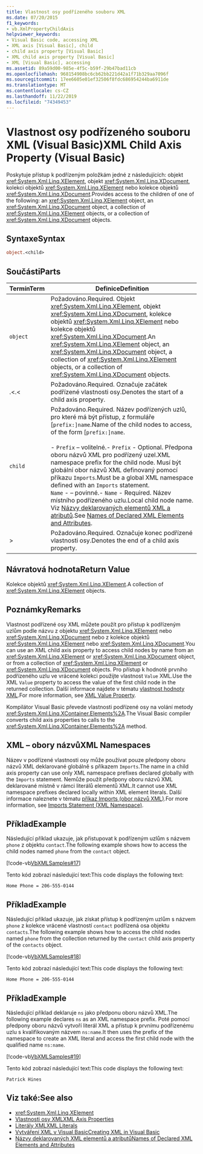 ```yaml
---
title: Vlastnost osy podřízeného souboru XML
ms.date: 07/20/2015
f1_keywords:
- vb.XmlPropertyChildAxis
helpviewer_keywords:
- Visual Basic code, accessing XML
- XML axis [Visual Basic], child
- child axis property [Visual Basic]
- XML child axis property [Visual Basic]
- XML [Visual Basic], accessing
ms.assetid: 89a59d00-985e-4f5c-b59f-29b47bad11cb
ms.openlocfilehash: 968154908bc6cb62bb221d42a1f71b329aa7096f
ms.sourcegitcommit: 17ee6605e01ef32506f8fdc686954244ba6911de
ms.translationtype: MT
ms.contentlocale: cs-CZ
ms.lasthandoff: 11/22/2019
ms.locfileid: "74349453"
---
```

# <a name="xml-child-axis-property-visual-basic"></a><span data-ttu-id="f7bd5-102">Vlastnost osy podřízeného souboru XML (Visual Basic)</span><span class="sxs-lookup"><span data-stu-id="f7bd5-102">XML Child Axis Property (Visual Basic)</span></span>
<span data-ttu-id="f7bd5-103">Poskytuje přístup k podřízeným položkám jedné z následujících: objekt <xref:System.Xml.Linq.XElement>, objekt <xref:System.Xml.Linq.XDocument>, kolekci objektů <xref:System.Xml.Linq.XElement> nebo kolekce objektů <xref:System.Xml.Linq.XDocument>.</span><span class="sxs-lookup"><span data-stu-id="f7bd5-103">Provides access to the children of one of the following: an <xref:System.Xml.Linq.XElement> object, an <xref:System.Xml.Linq.XDocument> object, a collection of <xref:System.Xml.Linq.XElement> objects, or a collection of <xref:System.Xml.Linq.XDocument> objects.</span></span>  
  
## <a name="syntax"></a><span data-ttu-id="f7bd5-104">Syntaxe</span><span class="sxs-lookup"><span data-stu-id="f7bd5-104">Syntax</span></span>  
  
```vb  
object.<child>  
```  
  
## <a name="parts"></a><span data-ttu-id="f7bd5-105">Součásti</span><span class="sxs-lookup"><span data-stu-id="f7bd5-105">Parts</span></span>  
  
|<span data-ttu-id="f7bd5-106">Termín</span><span class="sxs-lookup"><span data-stu-id="f7bd5-106">Term</span></span>|<span data-ttu-id="f7bd5-107">Definice</span><span class="sxs-lookup"><span data-stu-id="f7bd5-107">Definition</span></span>|  
|---|---|  
|`object`|<span data-ttu-id="f7bd5-108">Požadováno.</span><span class="sxs-lookup"><span data-stu-id="f7bd5-108">Required.</span></span> <span data-ttu-id="f7bd5-109">Objekt <xref:System.Xml.Linq.XElement>, objekt <xref:System.Xml.Linq.XDocument>, kolekce objektů <xref:System.Xml.Linq.XElement> nebo kolekce objektů <xref:System.Xml.Linq.XDocument>.</span><span class="sxs-lookup"><span data-stu-id="f7bd5-109">An <xref:System.Xml.Linq.XElement> object, an <xref:System.Xml.Linq.XDocument> object, a collection of <xref:System.Xml.Linq.XElement> objects, or a collection of <xref:System.Xml.Linq.XDocument> objects.</span></span>|  
|<span data-ttu-id="f7bd5-110">.<</span><span class="sxs-lookup"><span data-stu-id="f7bd5-110">.<</span></span>|<span data-ttu-id="f7bd5-111">Požadováno.</span><span class="sxs-lookup"><span data-stu-id="f7bd5-111">Required.</span></span> <span data-ttu-id="f7bd5-112">Označuje začátek podřízené vlastnosti osy.</span><span class="sxs-lookup"><span data-stu-id="f7bd5-112">Denotes the start of a child axis property.</span></span>|  
|`child`|<span data-ttu-id="f7bd5-113">Požadováno.</span><span class="sxs-lookup"><span data-stu-id="f7bd5-113">Required.</span></span> <span data-ttu-id="f7bd5-114">Název podřízených uzlů, pro které má být přístup, z formuláře [`prefix:]name`.</span><span class="sxs-lookup"><span data-stu-id="f7bd5-114">Name of the child nodes to access, of the form [`prefix:]name`.</span></span><br /><br /> <span data-ttu-id="f7bd5-115">-   `Prefix` – volitelné.</span><span class="sxs-lookup"><span data-stu-id="f7bd5-115">-   `Prefix` - Optional.</span></span> <span data-ttu-id="f7bd5-116">Předpona oboru názvů XML pro podřízený uzel.</span><span class="sxs-lookup"><span data-stu-id="f7bd5-116">XML namespace prefix for the child node.</span></span> <span data-ttu-id="f7bd5-117">Musí být globální obor názvů XML definovaný pomocí příkazu `Imports`.</span><span class="sxs-lookup"><span data-stu-id="f7bd5-117">Must be a global XML namespace defined with an `Imports` statement.</span></span><br /><span data-ttu-id="f7bd5-118">`Name` -   – povinné.</span><span class="sxs-lookup"><span data-stu-id="f7bd5-118">-   `Name` - Required.</span></span> <span data-ttu-id="f7bd5-119">Název místního podřízeného uzlu.</span><span class="sxs-lookup"><span data-stu-id="f7bd5-119">Local child node name.</span></span> <span data-ttu-id="f7bd5-120">Viz [Názvy deklarovaných elementů XML a atributů](../../../visual-basic/programming-guide/language-features/xml/names-of-declared-xml-elements-and-attributes.md).</span><span class="sxs-lookup"><span data-stu-id="f7bd5-120">See [Names of Declared XML Elements and Attributes](../../../visual-basic/programming-guide/language-features/xml/names-of-declared-xml-elements-and-attributes.md).</span></span>|  
|>|<span data-ttu-id="f7bd5-121">Požadováno.</span><span class="sxs-lookup"><span data-stu-id="f7bd5-121">Required.</span></span> <span data-ttu-id="f7bd5-122">Označuje konec podřízené vlastnosti osy.</span><span class="sxs-lookup"><span data-stu-id="f7bd5-122">Denotes the end of a child axis property.</span></span>|  
  
## <a name="return-value"></a><span data-ttu-id="f7bd5-123">Návratová hodnota</span><span class="sxs-lookup"><span data-stu-id="f7bd5-123">Return Value</span></span>  
 <span data-ttu-id="f7bd5-124">Kolekce objektů <xref:System.Xml.Linq.XElement>.</span><span class="sxs-lookup"><span data-stu-id="f7bd5-124">A collection of <xref:System.Xml.Linq.XElement> objects.</span></span>  
  
## <a name="remarks"></a><span data-ttu-id="f7bd5-125">Poznámky</span><span class="sxs-lookup"><span data-stu-id="f7bd5-125">Remarks</span></span>  
 <span data-ttu-id="f7bd5-126">Vlastnost podřízené osy XML můžete použít pro přístup k podřízeným uzlům podle názvu z objektu <xref:System.Xml.Linq.XElement> nebo <xref:System.Xml.Linq.XDocument> nebo z kolekce objektů <xref:System.Xml.Linq.XElement> nebo <xref:System.Xml.Linq.XDocument>.</span><span class="sxs-lookup"><span data-stu-id="f7bd5-126">You can use an XML child axis property to access child nodes by name from an <xref:System.Xml.Linq.XElement> or <xref:System.Xml.Linq.XDocument> object, or from a collection of <xref:System.Xml.Linq.XElement> or <xref:System.Xml.Linq.XDocument> objects.</span></span> <span data-ttu-id="f7bd5-127">Pro přístup k hodnotě prvního podřízeného uzlu ve vrácené kolekci použijte vlastnost `Value` XML.</span><span class="sxs-lookup"><span data-stu-id="f7bd5-127">Use the XML `Value` property to access the value of the first child node in the returned collection.</span></span> <span data-ttu-id="f7bd5-128">Další informace najdete v tématu [vlastnost hodnoty XML](../../../visual-basic/language-reference/xml-axis/xml-value-property.md).</span><span class="sxs-lookup"><span data-stu-id="f7bd5-128">For more information, see [XML Value Property](../../../visual-basic/language-reference/xml-axis/xml-value-property.md).</span></span>  
  
 <span data-ttu-id="f7bd5-129">Kompilátor Visual Basic převede vlastnosti podřízené osy na volání metody <xref:System.Xml.Linq.XContainer.Elements%2A>.</span><span class="sxs-lookup"><span data-stu-id="f7bd5-129">The Visual Basic compiler converts child axis properties to calls to the <xref:System.Xml.Linq.XContainer.Elements%2A> method.</span></span>  
  
## <a name="xml-namespaces"></a><span data-ttu-id="f7bd5-130">XML – obory názvů</span><span class="sxs-lookup"><span data-stu-id="f7bd5-130">XML Namespaces</span></span>  
 <span data-ttu-id="f7bd5-131">Název v podřízené vlastnosti osy může používat pouze předpony oboru názvů XML deklarované globálně s příkazem `Imports`.</span><span class="sxs-lookup"><span data-stu-id="f7bd5-131">The name in a child axis property can use only XML namespace prefixes declared globally with the `Imports` statement.</span></span> <span data-ttu-id="f7bd5-132">Nemůže použít předpony oboru názvů XML deklarované místně v rámci literálů elementů XML.</span><span class="sxs-lookup"><span data-stu-id="f7bd5-132">It cannot use XML namespace prefixes declared locally within XML element literals.</span></span> <span data-ttu-id="f7bd5-133">Další informace naleznete v tématu [příkaz Imports (obor názvů XML)](../../../visual-basic/language-reference/statements/imports-statement-xml-namespace.md).</span><span class="sxs-lookup"><span data-stu-id="f7bd5-133">For more information, see [Imports Statement (XML Namespace)](../../../visual-basic/language-reference/statements/imports-statement-xml-namespace.md).</span></span>  
  
## <a name="example"></a><span data-ttu-id="f7bd5-134">Příklad</span><span class="sxs-lookup"><span data-stu-id="f7bd5-134">Example</span></span>  
 <span data-ttu-id="f7bd5-135">Následující příklad ukazuje, jak přistupovat k podřízeným uzlům s názvem `phone` z objektu `contact`.</span><span class="sxs-lookup"><span data-stu-id="f7bd5-135">The following example shows how to access the child nodes named `phone` from the `contact` object.</span></span>  
  
 [!code-vb[VbXMLSamples#17](~/samples/snippets/visualbasic/VS_Snippets_VBCSharp/VbXMLSamples/VB/XMLSamples7.vb#17)]  
  
 <span data-ttu-id="f7bd5-136">Tento kód zobrazí následující text:</span><span class="sxs-lookup"><span data-stu-id="f7bd5-136">This code displays the following text:</span></span>  
  
 `Home Phone = 206-555-0144`  
  
## <a name="example"></a><span data-ttu-id="f7bd5-137">Příklad</span><span class="sxs-lookup"><span data-stu-id="f7bd5-137">Example</span></span>  
 <span data-ttu-id="f7bd5-138">Následující příklad ukazuje, jak získat přístup k podřízeným uzlům s názvem `phone` z kolekce vrácené vlastností `contact` podřízená osa objektu `contacts`.</span><span class="sxs-lookup"><span data-stu-id="f7bd5-138">The following example shows how to access the child nodes named `phone` from the collection returned by the `contact` child axis property of the `contacts` object.</span></span>  
  
 [!code-vb[VbXMLSamples#18](~/samples/snippets/visualbasic/VS_Snippets_VBCSharp/VbXMLSamples/VB/XMLSamples7.vb#18)]  
  
 <span data-ttu-id="f7bd5-139">Tento kód zobrazí následující text:</span><span class="sxs-lookup"><span data-stu-id="f7bd5-139">This code displays the following text:</span></span>  
  
 `Home Phone = 206-555-0144`  
  
## <a name="example"></a><span data-ttu-id="f7bd5-140">Příklad</span><span class="sxs-lookup"><span data-stu-id="f7bd5-140">Example</span></span>  
 <span data-ttu-id="f7bd5-141">Následující příklad deklaruje `ns` jako předponu oboru názvů XML.</span><span class="sxs-lookup"><span data-stu-id="f7bd5-141">The following example declares `ns` as an XML namespace prefix.</span></span> <span data-ttu-id="f7bd5-142">Poté pomocí předpony oboru názvů vytvoří literál XML a přístup k prvnímu podřízenému uzlu s kvalifikovaným názvem `ns:name`.</span><span class="sxs-lookup"><span data-stu-id="f7bd5-142">It then uses the prefix of the namespace to create an XML literal and access the first child node with the qualified name `ns:name`.</span></span>  
  
 [!code-vb[VbXMLSamples#19](~/samples/snippets/visualbasic/VS_Snippets_VBCSharp/VbXMLSamples/VB/XMLSamples8.vb#19)]  
  
 <span data-ttu-id="f7bd5-143">Tento kód zobrazí následující text:</span><span class="sxs-lookup"><span data-stu-id="f7bd5-143">This code displays the following text:</span></span>  
  
 `Patrick Hines`  
  
## <a name="see-also"></a><span data-ttu-id="f7bd5-144">Viz také:</span><span class="sxs-lookup"><span data-stu-id="f7bd5-144">See also</span></span>

- <xref:System.Xml.Linq.XElement>
- [<span data-ttu-id="f7bd5-145">Vlastnosti osy XML</span><span class="sxs-lookup"><span data-stu-id="f7bd5-145">XML Axis Properties</span></span>](../../../visual-basic/language-reference/xml-axis/index.md)
- [<span data-ttu-id="f7bd5-146">Literály XML</span><span class="sxs-lookup"><span data-stu-id="f7bd5-146">XML Literals</span></span>](../../../visual-basic/language-reference/xml-literals/index.md)
- [<span data-ttu-id="f7bd5-147">Vytváření XML v Visual Basic</span><span class="sxs-lookup"><span data-stu-id="f7bd5-147">Creating XML in Visual Basic</span></span>](../../../visual-basic/programming-guide/language-features/xml/creating-xml.md)
- [<span data-ttu-id="f7bd5-148">Názvy deklarovaných XML elementů a atributů</span><span class="sxs-lookup"><span data-stu-id="f7bd5-148">Names of Declared XML Elements and Attributes</span></span>](../../../visual-basic/programming-guide/language-features/xml/names-of-declared-xml-elements-and-attributes.md)
